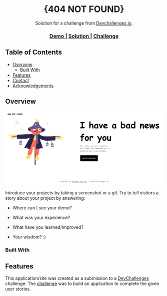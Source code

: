 <!-- Please update value in the {}  -->

<h1 align="center">{404 NOT FOUND}</h1>

<div align="center">
   Solution for a challenge from  <a href="http://devchallenges.io" target="_blank">Devchallenges.io</a>.
</div>

<div align="center">
  <h3>
    <a href="https://github.com/MuneebGulzar/Error404NotFound">
      Demo
    </a>
    <span> | </span>
    <a href="https://github.com/MuneebGulzar/Error404NotFound}">
      Solution
    </a>
    <span> | </span>
    <a href="https://devchallenges.io/challenges/wBunSb7FPrIepJZAg0sY">
      Challenge
    </a>
  </h3>
</div>

<!-- TABLE OF CONTENTS -->

## Table of Contents

- [Overview](#overview)
  - [Built With](#built-with)
- [Features](#features)
- [Contact](#contact)
- [Acknowledgements](#acknowledgements)

<!-- OVERVIEW -->

## Overview

![screenshot](https://github.com/MuneebGulzar/Error404NotFound/blob/main/desk.jpg)

Introduce your projects by taking a screenshot or a gif. Try to tell visitors a story about your project by answering:

- Where can I see your demo?
<!--You can see my code at https://github.com/MuneebGulzar/Error404NotFound-->
- What was your experience?
<!--I loved it.-->
- What have you learned/improved?
<!--It helped me undestand better display flex.-->
- Your wisdom? :)

### Built With

<!--HTML-->
<!--CSS-->

## Features

<!-- List the features of your application or follow the template. Don't share the figma file here :) -->

This application/site was created as a submission to a [DevChallenges](https://devchallenges.io/challenges) challenge. The [challenge](https://devchallenges.io/challenges/wBunSb7FPrIepJZAg0sY) was to build an application to complete the given user stories.


